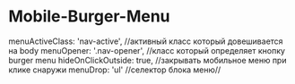 # Mobile-Burger-Menu

menuActiveClass: 'nav-active', //активный класс который довешивается на body
menuOpener: '.nav-opener',     //класс который определяет кнопку burger menu
hideOnClickOutside: true,      //закрывать мобильное меню при клике снаружи
menuDrop: 'ul'                 //селектор блока меню//

